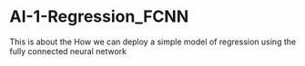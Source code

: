 # AI-1-Regression_FCNN
This is about the How we can deploy a simple model of regression using the fully connected neural network
